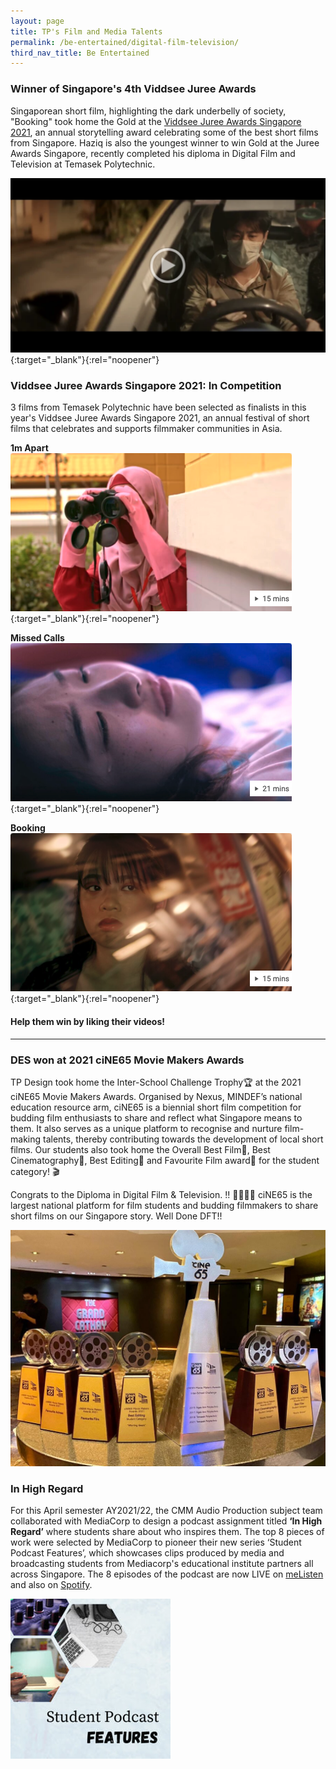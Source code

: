 ```yaml
---
layout: page
title: TP's Film and Media Talents
permalink: /be-entertained/digital-film-television/
third_nav_title: Be Entertained
---
```

### Winner of Singapore's 4th Viddsee Juree Awards
Singaporean short film, highlighting the dark underbelly of society, "Booking" took home the Gold at the [Viddsee Juree Awards Singapore 2021](https://press.viddsee.com/eight-local-filmmakers-selected-as-winners-of-singapores-4th-viddsee-juree-awards/), an annual storytelling award celebrating some of the best short films from Singapore.  Haziq is also the youngest winner to win Gold at the Juree Awards Singapore, recently completed his diploma in Digital Film and Television at Temasek Polytechnic.

[![Booking - Viddsee Juree Awards Singapore 2021](/images/FMT_Booking.png)](https://drive.google.com/file/d/1CSGYFLwBlTmmwLaQcK138l6hfONgk1hE/view){:target="_blank"}{:rel="noopener"}

### Viddsee Juree Awards Singapore 2021: In Competition
3 films from Temasek Polytechnic have been selected as finalists in this year's Viddsee Juree Awards Singapore 2021, an annual festival of short films that celebrates and supports filmmaker communities in Asia.

**1m Apart**
[![1m Apart](/images/1mApart.png)](https://www.viddsee.com/video/1m-apart/0r06k?channel=juree&edition=singapore2021&playlist=in-competition){:target="_blank"}{:rel="noopener"}

**Missed Calls**
[![Missed Calls](/images/MissedCalls.png)](https://www.viddsee.com/video/missed-calls/1jxzw?channel=juree&edition=singapore2021&playlist=in-competition){:target="_blank"}{:rel="noopener"}

**Booking**
[![Booking](/images/Booking.png)](https://www.viddsee.com/video/booking/l4b4s?channel=juree&edition=singapore2021&playlist=in-competition){:target="_blank"}{:rel="noopener"}


#### Help them win by liking their videos!

---

### DES won at 2021 ciNE65 Movie Makers Awards
TP Design took home the Inter-School Challenge Trophy🏆  at the 2021 ciNE65 Movie Makers Awards. Organised by Nexus, MINDEF’s national education resource arm, ciNE65 is a biennial short film competition for budding film enthusiasts to share and reflect what Singapore means to them. It also serves as a unique platform to recognise and nurture film-making talents, thereby contributing towards the development of local short films. Our students also took home the Overall Best Film🏅, Best Cinematography🏅, Best Editing🏅 and Favourite Film award🏅 for the student category! ⁣🎬

Congrats to the Diploma in Digital Film & Television. !! 👏👏👏🏼  ciNE65 is the largest national platform for film students and budding filmmakers to share short films on our Singapore story. Well Done DFT!!

![2021 ciNE65 Movie Makers Awards](/images/ciNE65_Movie_Makers_Awards.png)

### In High Regard
For this April semester AY2021/22, the CMM Audio Production subject team collaborated with MediaCorp to design a podcast assignment titled **‘In High Regard’** where students share about who inspires them.
The top 8 pieces of work were selected by MediaCorp to pioneer their new series ‘Student Podcast Features’, which showcases clips produced by media and broadcasting students from Mediacorp's educational institute partners all across Singapore.
The 8 episodes of the podcast are now LIVE on [meListen](https://bit.ly/CMMonMeListen) and also on [Spotify](https://bit.ly/CMMonSpotify).

![Alt text for image on Isomer site](/images/BeEntertained-CMMpodcast.jpg)